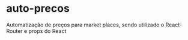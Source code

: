 # auto-precos
 Automatização de preços para market places, sendo utilizado o React-Router e props do React
